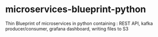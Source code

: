# microservices-blueprint-python
Thin Blueprint of microservices in python containing : REST API, kafka producer/consumer, grafana dashboard, writing files to S3
